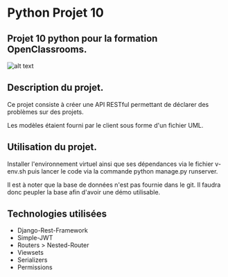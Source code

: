 # Python Projet 10

## Projet 10 python pour la formation OpenClassrooms.

![alt text](https://user.oc-static.com/upload/2020/09/22/16007803099977_P8%20%281%29.png "Logo SoftDesk")

## Description du projet.

 Ce projet consiste à créer une API RESTful permettant de déclarer des problèmes sur des projets. 
 
 Les modèles étaient fourni par le client sous forme d'un fichier UML.
 
 ## Utilisation du projet.
 
 Installer l'environnement virtuel ainsi que ses dépendances via le fichier v-env.sh puis lancer le code via la commande python manage.py runserver.
 
 Il est à noter que la base de données n'est pas fournie dans le git. Il faudra donc peupler la base afin d'avoir une démo utilisable.

## Technologies utilisées

+ Django-Rest-Framework
+ Simple-JWT
+ Routers > Nested-Router
+ Viewsets
+ Serializers
+ Permissions
